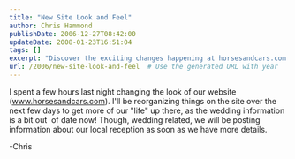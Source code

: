 ```yaml
---
title: "New Site Look and Feel"
author: Chris Hammond
publishDate: 2006-12-27T08:42:00
updateDate: 2008-01-23T16:51:04
tags: []
excerpt: "Discover the exciting changes happening at horsesandcars.com as Chris revamps the site for a fresh look and updates on their upcoming local reception. Stay tuned!"
url: /2006/new-site-look-and-feel  # Use the generated URL with year
---
```

<P>I spent a few hours last night changing the look of our website (<A href="https://www.horsesandcars.com/" mce_href="https://www.horsesandcars.com">www.horsesandcars.com</A>). I'll be reorganizing things on the site over the next few days to get more of our "life" up there, as the wedding information is a bit out&nbsp; of date now! Though, wedding related, we will be posting information about our local reception as soon as we have more details.</P> <P>-Chris</P>


